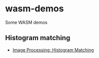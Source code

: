 # wasm-demos

Some WASM demos

## Histogram matching

* [Image Processing: Histogram Matching](https://github.com/muayyad-alsadi/wasm-demos/tree/main/histogram-matching)


